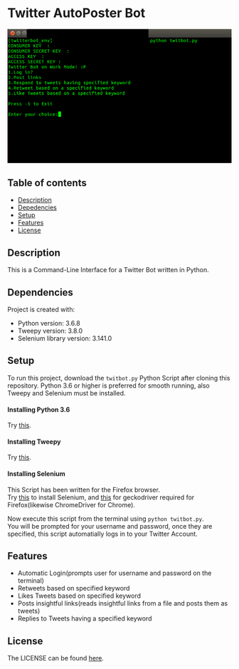 
# Twitter AutoPoster Bot

![Screenshot](twitbot.png)
 
## Table of contents
* [Description](#description)
* [Depedencies](#depedencies)
* [Setup](#setup)
* [Features](#features)
* [License](#license)

## Description
This is a Command-Line Interface for a Twitter Bot written in Python.
	
## Dependencies
Project is created with:
* Python version: 3.6.8
* Tweepy version: 3.8.0
* Selenium library version: 3.141.0
	
## Setup
To run this project, download the `twitbot.py` Python Script after cloning this repository.
Python 3.6 or higher is preferred for smooth running, also Tweepy and Selenium must be installed.

#### Installing Python 3.6 
Try [this](https://askubuntu.com/questions/865554/how-do-i-install-python-3-6-using-apt-get).

#### Installing Tweepy
Try [this](https://stackoverflow.com/questions/31325305/install-tweepy-on-ubuntu).

#### Installing Selenium
This Script has been written for the Firefox browser.  
Try [this](https://askubuntu.com/questions/937770/how-to-install-and-set-up-selenium-webdriver-on-ubuntu-16-04) to install Selenium, and [this](https://askubuntu.com/questions/851401/where-to-find-geckodriver-needed-by-selenium-python-package) for geckodriver required for Firefox(likewise ChromeDriver for Chrome).

Now execute this script from the terminal using `python twitbot.py`.  
You will be prompted for your username and password, once they are specified, this script automatially logs in to your Twitter Account.

## Features
* Automatic Login(prompts user for username and password on the terminal)
* Retweets based on specified keyword
* Likes Tweets based on specified keyword
* Posts insightful links(reads insightful links from a file and posts them as tweets)
* Replies to Tweets having a specified keyword

## License
The LICENSE can be found [here](LICENSE).

